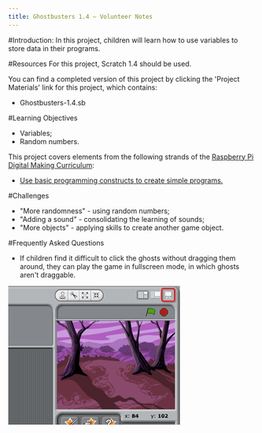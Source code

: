 ```yaml
---
title: Ghostbusters 1.4 — Volunteer Notes
---
```


#Introduction:
In this project, children will learn how to use variables to store data in their programs.

#Resources
For this project, Scratch 1.4 should be used.

You can find a completed version of this project by clicking the 'Project Materials' link for this project, which contains:

+ Ghostbusters-1.4.sb

#Learning Objectives
+ Variables;
+ Random numbers.

This project covers elements from the following strands of the [Raspberry Pi Digital Making Curriculum](http://rpf.io/curriculum):

+ [Use basic programming constructs to create simple programs.](https://www.raspberrypi.org/curriculum/programming/creator)

#Challenges
+ "More randomness" - using random numbers;
+ "Adding a sound" - consolidating the learning of sounds;
+ "More objects" - applying skills to create another game object.

#Frequently Asked Questions
+ If children find it difficult to click the ghosts without dragging them around, they can play the game in fullscreen mode, in which ghosts aren't draggable.

![screenshot](images/ghost-fullscreen.png)